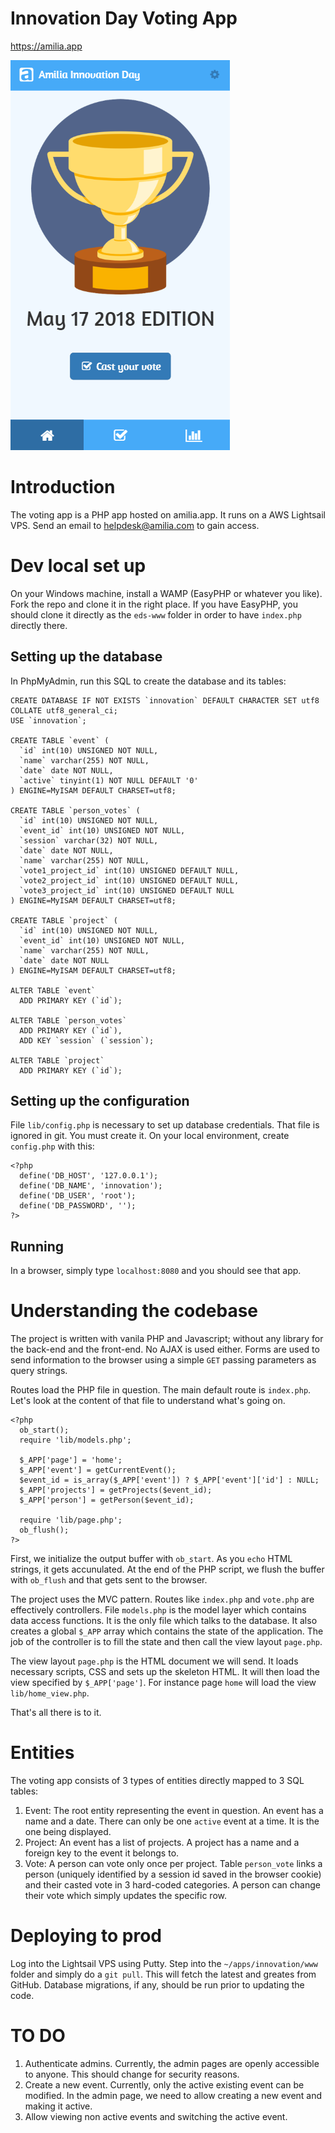 # Innovation Day Voting App

https://amilia.app

![Innovation Day Voting App](img/preview.png)


# Introduction
The voting app is a PHP app hosted on amilia.app. It runs on a AWS Lightsail VPS. Send an email to helpdesk@amilia.com to gain access.

# Dev local set up
On your Windows machine, install a WAMP (EasyPHP or whatever you like). Fork the repo and clone it in the right place. If you have EasyPHP, you should clone it directly as the `eds-www` folder in order to have `index.php` directly there.

## Setting up the database
In PhpMyAdmin, run this SQL to create the database and its tables:
```
CREATE DATABASE IF NOT EXISTS `innovation` DEFAULT CHARACTER SET utf8 COLLATE utf8_general_ci;
USE `innovation`;

CREATE TABLE `event` (
  `id` int(10) UNSIGNED NOT NULL,
  `name` varchar(255) NOT NULL,
  `date` date NOT NULL,
  `active` tinyint(1) NOT NULL DEFAULT '0'
) ENGINE=MyISAM DEFAULT CHARSET=utf8;

CREATE TABLE `person_votes` (
  `id` int(10) UNSIGNED NOT NULL,
  `event_id` int(10) UNSIGNED NOT NULL,
  `session` varchar(32) NOT NULL,
  `date` date NOT NULL,
  `name` varchar(255) NOT NULL,
  `vote1_project_id` int(10) UNSIGNED DEFAULT NULL,
  `vote2_project_id` int(10) UNSIGNED DEFAULT NULL,
  `vote3_project_id` int(10) UNSIGNED DEFAULT NULL
) ENGINE=MyISAM DEFAULT CHARSET=utf8;

CREATE TABLE `project` (
  `id` int(10) UNSIGNED NOT NULL,
  `event_id` int(10) UNSIGNED NOT NULL,
  `name` varchar(255) NOT NULL,
  `date` date NOT NULL
) ENGINE=MyISAM DEFAULT CHARSET=utf8;

ALTER TABLE `event`
  ADD PRIMARY KEY (`id`);

ALTER TABLE `person_votes`
  ADD PRIMARY KEY (`id`),
  ADD KEY `session` (`session`);

ALTER TABLE `project`
  ADD PRIMARY KEY (`id`);
```

## Setting up the configuration
File `lib/config.php` is necessary to set up database credentials. That file is ignored in git. You must create it. On your local environment, create `config.php` with this:
```
<?php
  define('DB_HOST', '127.0.0.1');
  define('DB_NAME', 'innovation');
  define('DB_USER', 'root');
  define('DB_PASSWORD', '');
?>
```

## Running
In a browser, simply type `localhost:8080` and you should see that app.

# Understanding the codebase

The project is written with vanila PHP and Javascript; without any library for the back-end and the front-end. No AJAX is used either. Forms are used to send information to the browser using a simple `GET` passing parameters as query strings.

Routes load the PHP file in question. The main default route is `index.php`. Let's look at the content of that file to understand what's going on.
```
<?php
  ob_start();
  require 'lib/models.php';

  $_APP['page'] = 'home';
  $_APP['event'] = getCurrentEvent();
  $event_id = is_array($_APP['event']) ? $_APP['event']['id'] : NULL;
  $_APP['projects'] = getProjects($event_id);
  $_APP['person'] = getPerson($event_id);

  require 'lib/page.php';
  ob_flush();
?>
```

First, we initialize the output buffer with `ob_start`. As you `echo` HTML strings, it gets accunulated. At the end of the PHP script, we flush the buffer with `ob_flush` and that gets sent to the browser.

The project uses the MVC pattern. Routes like `index.php` and `vote.php` are effectively controllers. File `models.php` is the model layer which contains data access functions. It is the only file which talks to the database. It also creates a global `$_APP` array which contains the state of the application. The job of the controller is to fill the state and then call the view layout `page.php`.

The view layout `page.php` is the HTML document we will send. It loads necessary scripts, CSS and sets up the skeleton HTML. It will then load the view specified by `$_APP['page']`. For instance page `home` will load the view `lib/home_view.php`.

That's all there is to it.

# Entities
The voting app consists of 3 types of entities directly mapped to 3 SQL tables:
1. Event: The root entity representing the event in question. An event has a name and a date. There can only be one `active` event at a time. It is the one being displayed.
2. Project: An event has a list of projects. A project has a name and a foreign key to the event it belongs to.
3. Vote: A person can vote only once per project. Table `person_vote` links a person (uniquely identified by a session id saved in the browser cookie) and their casted vote in 3 hard-coded categories. A person can change their vote which simply updates the specific row.

# Deploying to prod
Log into the Lightsail VPS using Putty. Step into the `~/apps/innovation/www` folder and simply do a `git pull`. This will fetch the latest and greates from GitHub. Database migrations, if any, should be run prior to updating the code.

# TO DO
1. Authenticate admins. Currently, the admin pages are openly accessible to anyone. This should change for security reasons.
2. Create a new event. Currently, only the active existing event can be modified. In the admin page, we need to allow creating a new event and making it active.
3. Allow viewing non active events and switching the active event.

